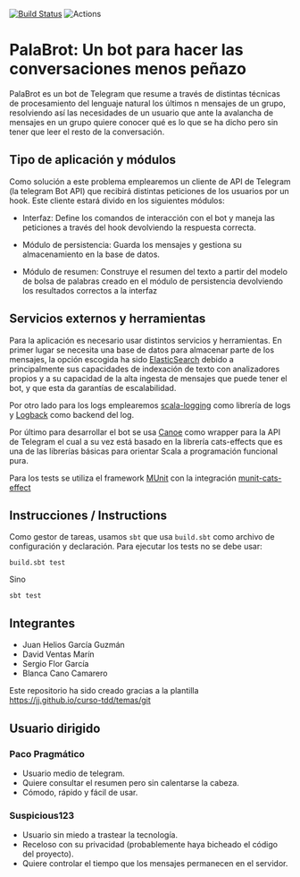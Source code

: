 [![Build Status](https://travis-ci.org/ScalaBot-Team/PalaBrot.svg?branch=master)](https://travis-ci.org/ScalaBot-Team/PalaBrot)
![Actions](https://github.com/ScalaBot-Team/PalaBrot/actions/workflows/scala.yml/badge.svg)
# PalaBrot: Un bot para hacer las conversaciones menos peñazo 

PalaBrot es un bot de Telegram que resume a través de distintas técnicas de procesamiento del lenguaje natural los
últimos n mensajes de un grupo, resolviendo así las necesidades de un usuario que ante la avalancha de
mensajes en un grupo quiere conocer qué es lo que se ha dicho pero sin tener que leer el resto de la conversación.

## Tipo de aplicación y módulos
Como solución a este problema emplearemos un cliente de API de Telegram (la telegram Bot API) que recibirá distintas
peticiones de los usuarios por un hook. Este cliente estará divido en los siguientes módulos:

- Interfaz: Define los comandos de interacción con el bot y maneja las peticiones a través del hook devolviendo la
  respuesta correcta.
- Módulo de persistencia: Guarda los mensajes y gestiona su almacenamiento en la base de datos. 

- Módulo de resumen: Construye el resumen del texto a partir del modelo de bolsa de palabras creado en el módulo de persistencia devolviendo los resultados correctos a la interfaz

##  Servicios externos y herramientas
Para la aplicación es necesario usar distintos servicios y herramientas. En primer lugar se necesita una base de datos para almacenar parte de los mensajes, la opción escogida ha sido [ElasticSearch](https://www.elastic.co/es/elasticsearch/) debido a principalmente sus capacidades de indexación de texto con analizadores propios y a su capacidad de la alta ingesta de mensajes que puede tener el bot, y que esta da garantías de escalabilidad.

Por otro lado para los logs emplearemos [scala-logging](https://github.com/lightbend/scala-logging) como librería de logs y [Logback](http://logback.qos.ch/) como backend del log.

Por último para desarrollar el bot se usa [Canoe](https://github.com/augustjune/canoe) como wrapper para la API de Telegram el cual a su vez está basado en la librería cats-effects que es una de las librerías básicas para orientar Scala a programación funcional pura.

Para los tests se utiliza el framework [MUnit](https://scalameta.org/munit/) con la integración [munit-cats-effect](https://github.com/typelevel/munit-cats-effect) 

## Instrucciones / Instructions

Como gestor de tareas, usamos `sbt` que usa `build.sbt` como archivo de configuración y declaración. Para ejecutar 
los tests no se debe usar:

```
build.sbt test
```

Sino

```
sbt test
```

## Integrantes
- Juan Helios García Guzmán
- David Ventas Marín
- Sergio Flor García
- Blanca Cano Camarero   

Este repositorio ha sido creado gracias a la plantilla  https://jj.github.io/curso-tdd/temas/git


## Usuario dirigido   

### Paco Pragmático   

- Usuario medio de telegram.  
- Quiere consultar el resumen pero sin calentarse la cabeza.   
- Cómodo, rápido y fácil de usar. 

### Suspicious123  

- Usuario sin miedo a trastear la tecnología.  
- Receloso con su privacidad (probablemente haya bicheado el código del proyecto).  
- Quiere controlar el tiempo que los  mensajes permanecen en el servidor.   
